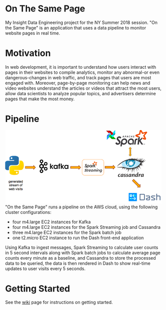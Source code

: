 # On The Same Page
My Insight Data Engineering project for the NY Summer 2018 session. "On the Same Page" is an application that uses a data pipeline to monitor website pages in real time.

# Motivation
In web development, it is important to understand how users interact with pages in their websites to compile analytics, monitor any abnormal-or even dangerous-changes in web traffic, and track pages that users are most engaged with. Moreover, page-by-page monitoring can help news and video websites understand the articles or videos that attract the most users, allow data scientists to analyze popular topics, and advertisers determine pages that make the most money.

# Pipeline
![alt text](img/pipeline.png)
"On the Same Page" runs a pipeline on the AWS cloud, using the following cluster configurations:

* four m4.large EC2 instances for Kafka
* four m4.large EC2 instances for the Spark Streaming job and Cassandra 
* three m4.large EC2 instances for the Spark batch job
* one t2.micro EC2 instance to run the Dash front-end application

Using Kafka to ingest messages, Spark Streaming to calculate user counts in 5 second intervals along with Spark batch jobs to calculate average page counts every minute as a baseline, and Cassandra to store the processed data to be queried, the data is then rendered in Dash to show real-time updates to user visits every 5 seconds.

# Getting Started
See the [wiki](https://github.com/agdsouza/OnTheSamePage/wiki/Getting-Started) page for instructions on getting started.
